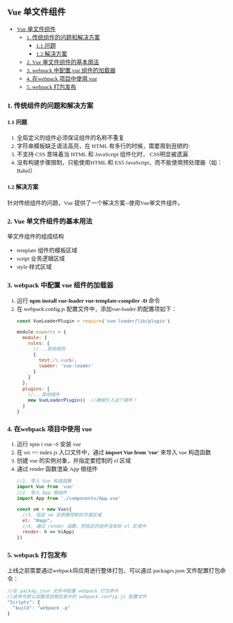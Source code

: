 <font face="微软雅黑" size="2">

## Vue 单文件组件
- [Vue 单文件组件](#vue-单文件组件)
  - [1. 传统组件的问题和解决方案](#1-传统组件的问题和解决方案)
    - [1.1 问题](#11-问题)
    - [1.2 解决方案](#12-解决方案)
  - [2. Vue 单文件组件的基本用法](#2-vue-单文件组件的基本用法)
  - [3. webpack 中配置 vue 组件的加载器](#3-webpack-中配置-vue-组件的加载器)
  - [4. 在webpack 项目中使用 vue](#4-在webpack-项目中使用-vue)
  - [5. webpack 打包发布](#5-webpack-打包发布)
### 1. 传统组件的问题和解决方案
#### 1.1 问题
1. 全局定义的组件必须保证组件的名称不重复
2. 字符串模板缺乏语法高亮，在 HTML 有多行的时候，需要用到丑陋的\
3. 不支持 CSS 意味着当 HTML 和 JavaScript 组件化时， CSS明显被遗漏
4. 没有构建步骤限制，只能使用HTML 和 ES5 JavaScript，而不能使用预处理器（如：Babel）

#### 1.2 解决方案
针对传统组件的问题，Vue 提供了一个解决方案--使用Vue单文件组件。

### 2. Vue 单文件组件的基本用法

单文件组件的组成结构
- template 组件的模板区域
- script 业务逻辑区域
- style 样式区域

### 3. webpack 中配置 vue 组件的加载器
1. 运行 **npm install vue-loader vue-template-compiler -D** 命令
2. 在 webpack.config.js 配置文件中，添加vue-loader 的配置项如下：
   ```js
   const VueLoaderPlugin = require('vue-loader/lib/plugin')

   module.exports = {
     module: {
       rules: [
         //...其他规则
         {
           test:/\.vue$/,
           loader: 'vue-loader'
         }
       ]
     },
     plugins: [
       //...其他插件
       new VueLoaderPlugin()  //确保引入这个插件！
     ]
   }
   ```
### 4. 在webpack 项目中使用 vue
1. 运行 npm i vue -S 安装 vue
2. 在 src => index.js 入口文件中，通过 **import Vue from 'vue'** 来导入 vue 构造函数
3. 创建 vue 的实例对象，并指定要控制的 el 区域
4. 通过 render 函数渲染 App 根组件
   ```js
   //1. 导入 Vue 构造函数
   import Vue from 'vue'
   //2. 导入 App 根组件
   import App from './components/App.vue'

   const vm = new Vue({
     //3. 指定 vm 实例要控制的页面区域
     el: "#app",
     //4. 通过 render 函数，把指定的组件渲染到 el 区域中
     render: h => h(App)  
   })

   ```
### 5. webpack 打包发布
上线之前需要通过webpack将应用进行整体打包，可以通过 packages.json 文件配置打包命令：
```js
//在 packag.json 文件中配置 webpack 打包命令
//该命令默认加载项目根目录中的 webpack.config.js 配置文件
"Scripts": {
  "build": "webpack -p" 
}
```